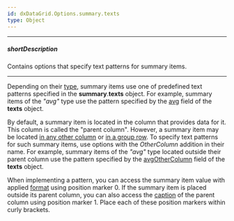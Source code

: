 ```yaml
---
id: dxDataGrid.Options.summary.texts
type: Object
---
```

---
##### shortDescription
Contains options that specify text patterns for summary items.

---
Depending on their [type](/api-reference/10%20UI%20Widgets/dxDataGrid/1%20Configuration/summary/totalItems/summaryType.md '/Documentation/ApiReference/UI_Components/dxDataGrid/Configuration/summary/totalItems/#summaryType'), summary items use one of predefined text patterns specified in the **summary**.**texts** object. For example, summary items of the *"avg"* type use the pattern specified by the [avg](/api-reference/10%20UI%20Widgets/dxDataGrid/1%20Configuration/summary/texts/avg.md '/Documentation/ApiReference/UI_Components/dxDataGrid/Configuration/summary/texts/#avg') field of the **texts** object.

By default, a summary item is located in the column that provides data for it. This column is called the "parent column". However, a summary item may be located [in any other column](/api-reference/10%20UI%20Widgets/dxDataGrid/1%20Configuration/summary/totalItems/showInColumn.md '/Documentation/ApiReference/UI_Components/dxDataGrid/Configuration/summary/totalItems/#showInColumn') or [in a group row](/api-reference/10%20UI%20Widgets/dxDataGrid/1%20Configuration/summary/groupItems/showInGroupFooter.md '/Documentation/ApiReference/UI_Components/dxDataGrid/Configuration/summary/groupItems/#showInGroupFooter'). To specify text patterns for such summary items, use options with the *OtherColumn* addition in their name. For example, summary items of the *"avg"* type located outside their parent column use the pattern specified by the [avgOtherColumn](/api-reference/10%20UI%20Widgets/dxDataGrid/1%20Configuration/summary/texts/avgOtherColumn.md '/Documentation/ApiReference/UI_Components/dxDataGrid/Configuration/summary/texts/#avgOtherColumn') field of the **texts** object.

When implementing a pattern, you can access the summary item value with applied [format](/api-reference/10%20UI%20Widgets/dxDataGrid/1%20Configuration/summary/totalItems/valueFormat.md '/Documentation/ApiReference/UI_Components/dxDataGrid/Configuration/summary/totalItems/#valueFormat') using position marker 0. If the summary item is placed outside its parent column, you can also access the [caption](/api-reference/_hidden/GridBaseColumn/caption.md '/Documentation/ApiReference/UI_Components/dxDataGrid/Configuration/columns/#caption') of the parent column using position marker 1. Place each of these position markers within curly brackets.